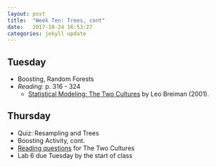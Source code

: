 ```yaml
---
layout: post
title:  "Week Ten: Trees, cont"
date:   2017-10-24 16:53:27
categories: jekyll update
---
```


## Tuesday
- Boosting, Random Forests
- *Reading*: p. 316 - 324
    - [Statistical Modeling: The Two Cultures](https://projecteuclid.org/download/pdf_1/euclid.ss/1009213726) by Leo Breiman (2001).

## Thursday
- Quiz: Resampling and Trees
- Boosting Activity, cont.
- <a href = "{{ site.baseurl }}/assets/week-10/breiman-questions.html" target = "_blank">Reading questions</a> for The Two Cultures
- Lab 6 due Tuesday by the start of class